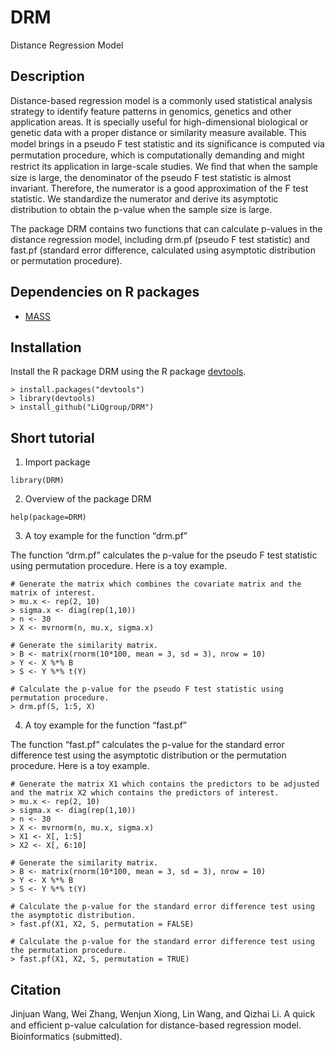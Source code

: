 # DRM
Distance Regression Model

## Description
Distance-based regression model is a commonly used statistical analysis strategy to identify feature patterns in genomics, genetics and other application areas. It is specially useful for high-dimensional biological or genetic data with a proper distance or similarity measure available. This model brings in a pseudo F test statistic and its signiﬁcance is computed via permutation procedure, which is computationally demanding and might restrict its application in large-scale studies. We ﬁnd that when the sample size is large, the denominator of the pseudo F test statistic is almost invariant. Therefore, the numerator is a good approximation of the F test statistic. We standardize the numerator and derive its asymptotic distribution to obtain the p-value when the sample size is large. 

The package DRM contains two functions that can calculate p-values in the distance regression model, including drm.pf (pseudo F test statistic) and fast.pf (standard error difference, calculated using asymptotic distribution or permutation procedure).

## Dependencies on R packages
 * [MASS](https://cran.r-project.org/web/packages/MASS/index.html)

## Installation
Install the R package DRM using the R package [devtools](https://github.com/r-lib/devtools).

```
> install.packages("devtools")
> library(devtools) 
> install_github("LiQgroup/DRM")
```

## Short tutorial
1.	Import package

```
library(DRM)
```

2.	Overview of the package DRM

```
help(package=DRM)
```

3.	A toy example for the function “drm.pf”

The function “drm.pf” calculates the p-value for the pseudo F test statistic using permutation procedure. Here is a toy example.

```
# Generate the matrix which combines the covariate matrix and the matrix of interest.
> mu.x <- rep(2, 10)
> sigma.x <- diag(rep(1,10))
> n <- 30
> X <- mvrnorm(n, mu.x, sigma.x)

# Generate the similarity matrix.
> B <- matrix(rnorm(10*100, mean = 3, sd = 3), nrow = 10)
> Y <- X %*% B
> S <- Y %*% t(Y)

# Calculate the p-value for the pseudo F test statistic using permutation procedure.
> drm.pf(S, 1:5, X)
```
4.	A toy example for the function “fast.pf”

The function “fast.pf” calculates the p-value for the standard error difference test using the asymptotic distribution or the permutation procedure. Here is a toy example.

```
# Generate the matrix X1 which contains the predictors to be adjusted and the matrix X2 which contains the predictors of interest.
> mu.x <- rep(2, 10)
> sigma.x <- diag(rep(1,10))
> n <- 30
> X <- mvrnorm(n, mu.x, sigma.x)
> X1 <- X[, 1:5]
> X2 <- X[, 6:10]

# Generate the similarity matrix.
> B <- matrix(rnorm(10*100, mean = 3, sd = 3), nrow = 10)
> Y <- X %*% B
> S <- Y %*% t(Y)

# Calculate the p-value for the standard error difference test using the asymptotic distribution.
> fast.pf(X1, X2, S, permutation = FALSE)

# Calculate the p-value for the standard error difference test using the permutation procedure.
> fast.pf(X1, X2, S, permutation = TRUE)
```
## Citation
Jinjuan Wang, Wei Zhang, Wenjun Xiong, Lin Wang, and Qizhai Li. A quick and efﬁcient p-value calculation for distance-based regression model. Bioinformatics (submitted).
